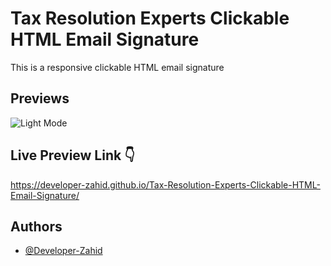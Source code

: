 # Tax Resolution Experts Clickable HTML Email Signature

This is a responsive clickable HTML email signature


## Previews

![Light Mode](https://developer-zahid.github.io/Tax-Resolution-Experts-Clickable-HTML-Email-Signature/images/preview.png)


## Live Preview Link 👇

https://developer-zahid.github.io/Tax-Resolution-Experts-Clickable-HTML-Email-Signature/


## Authors

- [@Developer-Zahid](https://github.com/Developer-Zahid)
